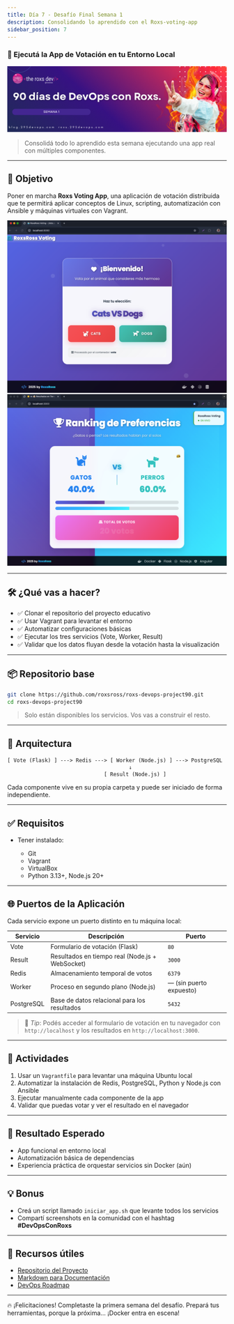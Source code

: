 ```yaml
---
title: Día 7 - Desafío Final Semana 1
description: Consolidando lo aprendido con el Roxs-voting-app
sidebar_position: 7
---
```


### 🧪 Ejecutá la App de Votación en tu Entorno Local

![](../../static/images/banner/1.png)

> Consolidá todo lo aprendido esta semana ejecutando una app real con múltiples componentes.

---

## 🎯 Objetivo

Poner en marcha **Roxs Voting App**, una aplicación de votación distribuida que te permitirá aplicar conceptos de Linux, scripting, automatización con Ansible y máquinas virtuales con Vagrant.

![](../../static/images/2.png)
![](../../static/images/1.png)

---

## 🛠️ ¿Qué vas a hacer?

* ✅ Clonar el repositorio del proyecto educativo
* ✅ Usar Vagrant para levantar el entorno
* ✅ Automatizar configuraciones básicas
* ✅ Ejecutar los tres servicios (Vote, Worker, Result)
* ✅ Validar que los datos fluyan desde la votación hasta la visualización

---

## 📦 Repositorio base

```bash
git clone https://github.com/roxsross/roxs-devops-project90.git
cd roxs-devops-project90
```

> Solo están disponibles los servicios. Vos vas a construir el resto.

---

## 🧩 Arquitectura

```
[ Vote (Flask) ] ---> Redis ---> [ Worker (Node.js) ] ---> PostgreSQL
                                       ↓
                               [ Result (Node.js) ]
```

Cada componente vive en su propia carpeta y puede ser iniciado de forma independiente.

---

## ✅ Requisitos

* Tener instalado:

  * Git
  * Vagrant
  * VirtualBox
  * Python 3.13+, Node.js 20+

---

## 🌐 Puertos de la Aplicación

Cada servicio expone un puerto distinto en tu máquina local:

| Servicio   | Descripción                                     | Puerto                  |
| ---------- | ----------------------------------------------- | ----------------------- |
| Vote       | Formulario de votación (Flask)                  | `80`                  |
| Result     | Resultados en tiempo real (Node.js + WebSocket) | `3000`                  |
| Redis      | Almacenamiento temporal de votos                | `6379`                  |
| Worker     | Proceso en segundo plano (Node.js)              | — (sin puerto expuesto) |
| PostgreSQL | Base de datos relacional para los resultados    | `5432`                  |

> 🧠 *Tip*: Podés acceder al formulario de votación en tu navegador con `http://localhost` y los resultados en `http://localhost:3000`.

--- 

## 🚀 Actividades

1. Usar un `Vagrantfile` para levantar una máquina Ubuntu local
2. Automatizar la instalación de Redis, PostgreSQL, Python y Node.js con Ansible
3. Ejecutar manualmente cada componente de la app
4. Validar que puedas votar y ver el resultado en el navegador

---

## 🎯 Resultado Esperado

* App funcional en entorno local
* Automatización básica de dependencias
* Experiencia práctica de orquestar servicios sin Docker (aún)

---

## 💡 Bonus

* Creá un script llamado `iniciar_app.sh` que levante todos los servicios
* Compartí screenshots en la comunidad con el hashtag **#DevOpsConRoxs**

---

## 🔗 Recursos útiles

* [Repositorio del Proyecto](https://github.com/roxsross/roxs-devops-project90)
* [Markdown para Documentación](https://www.markdownguide.org/)
* [DevOps Roadmap](https://roadmap.sh/devops)

---

🔥 ¡Felicitaciones! Completaste la primera semana del desafío. Prepará tus herramientas, porque la próxima... ¡Docker entra en escena!
